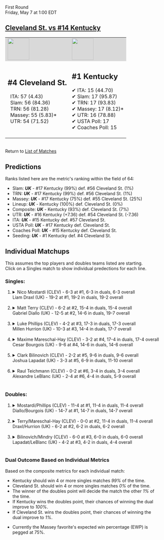 First Round  
Friday, May 7 at 1:00 EDT
## [Cleveland St. vs #14 Kentucky](https://www.ncaa.com/game/5833389) 

<table><tr style="background-color: #d9d9d9 !important"><td><img src="https://www.ncaa.com/sites/default/files/images/logos/schools/c/cleveland-st.70.png" width="70" height="70" /></td><td><img src="https://www.ncaa.com/sites/default/files/images/logos/schools/k/kentucky.70.png" width="70" height="70" /></td></tr><tr>
<td>  

<h2>#4 Cleveland St.</h2>  
&nbsp; ITA: 57 (4.43)<br>  
&nbsp; Slam: 56 (84.36)<br>  
&nbsp; TRN: 56 (81.28)<br>  
&nbsp; Massey: 55 (5.83)*<br>  
&nbsp; UTR: 54 (71.52)<br>  
<br>  

</td>
<td>  

<h2>#1 Kentucky</h2>  
&#10004; ITA: 15 (44.70)<br>  
&#10004; Slam: 17 (95.87)<br>  
&#10004; TRN: 17 (93.83)<br>  
&#10004; Massey: 17 (8.12)*<br>  
&#10004; UTR: 16 (78.88)<br>  
&#10004; USTA Poll: 17<br>  
&#10004; Coaches Poll: 15<br>  
<br>  

</td>
</tr></table>  


<br>Return to [List of Matches](../index.md)  

## Predictions  

Ranks listed here are the metric's ranking within the field of 64:  
- Slam: ***UK*** - #17 Kentucky (99%) def. #56 Cleveland St. (1%)  
- TRN: ***UK*** - #17 Kentucky (99%) def. #56 Cleveland St. (1%)  
- Massey: ***UK*** - #17 Kentucky (75%) def. #55 Cleveland St. (25%)  
- Lineup: ***UK*** - Kentucky (100%) def. Cleveland St. (0%)  
- Composite: ***UK*** - Kentucky (93%) def. Cleveland St. (7%)  
- UTR: ***UK*** - #16 Kentucky (+7.36) def. #54 Cleveland St. (-7.36)  
- ITA: ***UK*** - #15 Kentucky def. #57 Cleveland St.  
- USTA Poll: ***UK*** - #17 Kentucky def. Cleveland St.  
- Coaches Poll: ***UK*** - #15 Kentucky def. Cleveland St.  
- Seeding: ***UK*** - #1 Kentucky def. #4 Cleveland St.  

## Individual Matchups  
This assumes the top players and doubles teams listed are starting.  
Click on a Singles match to show individual predections for each line.  

### Singles:  

<ol>
<li><details>
<summary markdown="span">Nico Mostardi (CLEV) - 6-3 at #1, 6-3 in duals, 6-3 overall<br>Liam Draxl (UK) - 19-2 at #1, 19-2 in duals, 19-2 overall</summary>
<h4>Predictions</h4><ul>
<li>Slam: <b><i>UK</i></b> - Draxl (98%) def. Mostardi (2%)</li>  
<li>TRN: <b><i>UK</i></b> - Draxl (99%) def. Mostardi (1%)</li>  
<li>Massey: <b><i>UK</i></b> - Draxl (75%) def. Mostardi (25%)*</li>  
<li>UTR: <b><i>UK</i></b> - Draxl (96%) def. Mostardi (4%)</li>  
<li>Composite: <b><i>UK</i></b> - Draxl (92%) def. Mostardi (8%)</li>  
<li>ITA: <b><i>UK</i></b> - Draxl (64.58) def. Mostardi (2.33)</li>  
</ul>
</details>&nbsp;</li>
<li><details>
<summary markdown="span">Matt Terry (CLEV) - 6-2 at #2, 15-4 in duals, 15-4 overall<br>Gabriel Diallo (UK) - 12-5 at #2, 14-6 in duals, 19-7 overall</summary>
<h4>Predictions</h4><ul>
<li>Slam: <b><i>UK</i></b> - Diallo (94%) def. Terry (6%)</li>  
<li>TRN: <b><i>UK</i></b> - Diallo (96%) def. Terry (4%)</li>  
<li>Massey: <b><i>UK</i></b> - Diallo (75%) def. Terry (25%)*</li>  
<li>UTR: <b><i>UK</i></b> - Diallo (95%) def. Terry (5%)</li>  
<li>Composite: <b><i>UK</i></b> - Diallo (90%) def. Terry (10%)</li>  
<li>ITA: <b><i>UK</i></b> - Diallo (37.70) def. Terry (2.92)</li>  
</ul>
</details>&nbsp;</li>
<li><details>
<summary markdown="span">Luke Phillips (CLEV) - 4-2 at #3, 17-3 in duals, 17-3 overall<br>Millen Hurrion (UK) - 10-3 at #3, 14-4 in duals, 17-7 overall</summary>
<h4>Predictions</h4><ul>
<li>Slam: <b><i>UK</i></b> - Hurrion (96%) def. Phillips (4%)</li>  
<li>TRN: <b><i>UK</i></b> - Hurrion (96%) def. Phillips (4%)</li>  
<li>Massey: <b><i>UK</i></b> - Hurrion (75%) def. Phillips (25%)*</li>  
<li>UTR: <b><i>UK</i></b> - Hurrion (94%) def. Phillips (6%)</li>  
<li>Composite: <b><i>UK</i></b> - Hurrion (90%) def. Phillips (10%)</li>  
<li>ITA: <b><i>UK</i></b> - Hurrion (22.80) def. Phillips (2.83)</li>  
</ul>
</details>&nbsp;</li>
<li><details>
<summary markdown="span">Maxime Mareschal-Hay (CLEV) - 3-2 at #4, 17-4 in duals, 17-4 overall<br>Cesar Bourgois (UK) - 9-6 at #4, 14-6 in duals, 14-6 overall</summary>
<h4>Predictions</h4><ul>
<li>Slam: <b><i>UK</i></b> - Bourgois (95%) def. Mareschal-Hay (5%)</li>  
<li>TRN: <b><i>UK</i></b> - Bourgois (96%) def. Mareschal-Hay (4%)</li>  
<li>Massey: <b><i>UK</i></b> - Bourgois (75%) def. Mareschal-Hay (25%)*</li>  
<li>UTR: <b><i>UK</i></b> - Bourgois (93%) def. Mareschal-Hay (7%)</li>  
<li>Composite: <b><i>UK</i></b> - Bourgois (90%) def. Mareschal-Hay (10%)</li>  
<li>ITA: <b><i>UK</i></b> - Bourgois (7.98) def. Mareschal-Hay (2.45)</li>  
</ul>
</details>&nbsp;</li>
<li><details>
<summary markdown="span">Clark Bilinovich (CLEV) - 2-2 at #5, 9-6 in duals, 9-6 overall<br>Joshua Lapadat (UK) - 3-3 at #5, 6-9 in duals, 11-10 overall</summary>
<h4>Predictions</h4><ul>
<li>Slam: <b><i>UK</i></b> - Lapadat (99%) def. Bilinovich (1%)</li>  
<li>TRN: <b><i>UK</i></b> - Lapadat (99%) def. Bilinovich (1%)</li>  
<li>Massey: <b><i>UK</i></b> - Lapadat (75%) def. Bilinovich (25%)*</li>  
<li>UTR: <b><i>UK</i></b> - Lapadat (97%) def. Bilinovich (3%)</li>  
<li>Composite: <b><i>UK</i></b> - Lapadat (92%) def. Bilinovich (8%)</li>  
<li>ITA: <b><i>UK</i></b> - Lapadat (6.21) def. Bilinovich (1.91)</li>  
</ul>
</details>&nbsp;</li>
<li><details>
<summary markdown="span">Raul Teichmann (CLEV) - 0-2 at #6, 3-4 in duals, 3-4 overall<br>Alexandre LeBlanc (UK) - 2-4 at #6, 4-4 in duals, 5-9 overall</summary>
<h4>Predictions</h4><ul>
<li>Slam: <b><i>UK</i></b> - LeBlanc (97%) def. Teichmann (3%)</li>  
<li>TRN: <b><i>UK</i></b> - LeBlanc (97%) def. Teichmann (3%)</li>  
<li>Massey: <b><i>UK</i></b> - LeBlanc (75%) def. Teichmann (25%)*</li>  
<li>UTR: <b><i>UK</i></b> - LeBlanc (96%) def. Teichmann (4%)</li>  
<li>Composite: <b><i>UK</i></b> - LeBlanc (91%) def. Teichmann (9%)</li>  
</ul>
</details>&nbsp;</li>
</ol>

### Doubles:  

<ol>
<li><details>
<summary markdown="span">Mostardi/Phillips (CLEV) - 11-4 at #1, 11-4 in duals, 11-4 overall<br>Diallo/Bourgois (UK) - 14-7 at #1, 14-7 in duals, 14-7 overall</summary>
<br>Sorry, we don't have any metrics for this match
</details>&nbsp;</li>
<li><details>
<summary markdown="span">Terry/Mareschal-Hay (CLEV) - 0-0 at #2, 11-4 in duals, 11-4 overall<br>Draxl/Hurrion (UK) - 6-2 at #2, 6-2 in duals, 6-2 overall</summary>
<br>Sorry, we don't have any metrics for this match
</details>&nbsp;</li>
<li><details>
<summary markdown="span">Bilinovich/Mindry (CLEV) - 6-0 at #3, 6-0 in duals, 6-0 overall<br>Lapadat/LeBlanc (UK) - 4-2 at #3, 4-2 in duals, 4-4 overall</summary>
<br>Sorry, we don't have any metrics for this match
</details>&nbsp;</li>
</ol>

### Dual Outcome Based on Individual Metrics  

Based on the composite metrics for each individual match:  
- Kentucky should win 4 or more singles matches _99%_ of the time.
- Cleveland St. should win 4 or more singles matches _0%_ of the time.
- The winner of the doubles point will decide the match the other _1%_ of the time.
- If Kentucky wins the doubles point, their chances of winning the dual improve to _100%_.
- If Cleveland St. wins the doubles point, their chances of winning the dual improve to _1%_.

* Currently the Massey favorite's expected win percentage (EWP) is pegged at 75%.
